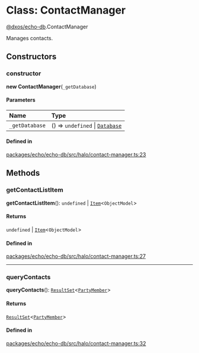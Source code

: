 # Class: ContactManager

[@dxos/echo-db](../modules/dxos_echo_db.md).ContactManager

Manages contacts.

## Constructors

### constructor

**new ContactManager**(`_getDatabase`)

#### Parameters

| Name | Type |
| :------ | :------ |
| `_getDatabase` | () => `undefined` \| [`Database`](dxos_echo_db.Database.md) |

#### Defined in

[packages/echo/echo-db/src/halo/contact-manager.ts:23](https://github.com/dxos/dxos/blob/db8188dae/packages/echo/echo-db/src/halo/contact-manager.ts#L23)

## Methods

### getContactListItem

**getContactListItem**(): `undefined` \| [`Item`](dxos_echo_db.Item.md)<`ObjectModel`\>

#### Returns

`undefined` \| [`Item`](dxos_echo_db.Item.md)<`ObjectModel`\>

#### Defined in

[packages/echo/echo-db/src/halo/contact-manager.ts:27](https://github.com/dxos/dxos/blob/db8188dae/packages/echo/echo-db/src/halo/contact-manager.ts#L27)

___

### queryContacts

**queryContacts**(): [`ResultSet`](dxos_echo_db.ResultSet.md)<[`PartyMember`](../interfaces/dxos_echo_db.PartyMember.md)\>

#### Returns

[`ResultSet`](dxos_echo_db.ResultSet.md)<[`PartyMember`](../interfaces/dxos_echo_db.PartyMember.md)\>

#### Defined in

[packages/echo/echo-db/src/halo/contact-manager.ts:32](https://github.com/dxos/dxos/blob/db8188dae/packages/echo/echo-db/src/halo/contact-manager.ts#L32)
